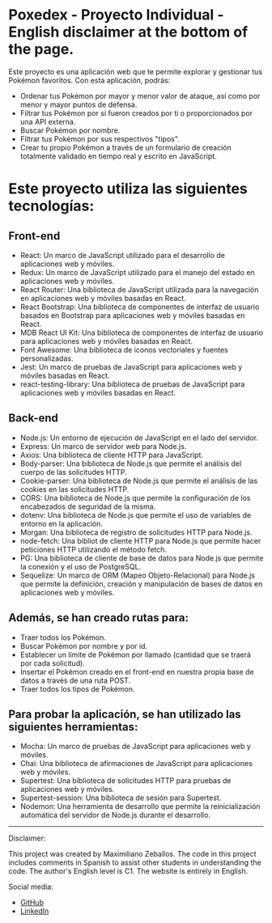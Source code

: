 
# Poxedex - Proyecto Individual - English disclaimer at the bottom of the page.

Este proyecto es una aplicación web que te permite explorar y gestionar tus Pokémon favoritos. Con esta aplicación, podrás:

- Ordenar tus Pokémon por mayor y menor valor de ataque, así como por menor y mayor puntos de defensa.
- Filtrar tus Pokémon por si fueron creados por ti o proporcionados por una API externa.
- Buscar Pokémon por nombre.
- Filtrar tus Pokémon por sus respectivos "tipos".
- Crear tu propio Pokémon a través de un formulario de creación totalmente validado en tiempo real y escrito en JavaScript.

# Este proyecto utiliza las siguientes tecnologías:

## Front-end

- React: Un marco de JavaScript utilizado para el desarrollo de aplicaciones web y móviles.
- Redux: Un marco de JavaScript utilizado para el manejo del estado en aplicaciones web y móviles.
- React Router: Una biblioteca de JavaScript utilizada para la navegación en aplicaciones web y móviles basadas en React.
- React Bootstrap: Una biblioteca de componentes de interfaz de usuario basados en Bootstrap para aplicaciones web y móviles basadas en React.
- MDB React UI Kit: Una biblioteca de componentes de interfaz de usuario para aplicaciones web y móviles basadas en React.
- Font Awesome: Una biblioteca de iconos vectoriales y fuentes personalizadas.
- Jest: Un marco de pruebas de JavaScript para aplicaciones web y móviles basadas en React.
- react-testing-library: Una biblioteca de pruebas de JavaScript para aplicaciones web y móviles basadas en React.

## Back-end

- Node.js: Un entorno de ejecución de JavaScript en el lado del servidor.
- Express: Un marco de servidor web para Node.js.
- Axios: Una biblioteca de cliente HTTP para JavaScript.
- Body-parser: Una biblioteca de Node.js que permite el análisis del cuerpo de las solicitudes HTTP.
- Cookie-parser: Una biblioteca de Node.js que permite el análisis de las cookies en las solicitudes HTTP.
- CORS: Una biblioteca de Node.js que permite la configuración de los encabezados de seguridad de la misma.
- dotenv: Una biblioteca de Node.js que permite el uso de variables de entorno en la aplicación.
- Morgan: Una biblioteca de registro de solicitudes HTTP para Node.js.
- node-fetch: Una bibliot de cliente HTTP para Node.js que permite hacer peticiones HTTP utilizando el método fetch.
- PG: Una biblioteca de cliente de base de datos para Node.js que permite la conexión y el uso de PostgreSQL.
- Sequelize: Un marco de ORM (Mapeo Objeto-Relacional) para Node.js que permite la definición, creación y manipulación de bases de datos en aplicaciones web y móviles.

## Además, se han creado rutas para:

- Traer todos los Pokémon.
- Buscar Pokémon por nombre y por id.
- Establecer un límite de Pokémon por llamado (cantidad que se traerá por cada solicitud).
- Insertar el Pokémon creado en el front-end en nuestra propia base de datos a través de una ruta POST.
- Traer todos los tipos de Pokémon.

## Para probar la aplicación, se han utilizado las siguientes herramientas:

- Mocha: Un marco de pruebas de JavaScript para aplicaciones web y móviles.
- Chai: Una biblioteca de afirmaciones de JavaScript para aplicaciones web y móviles.
- Supertest: Una biblioteca de solicitudes HTTP para pruebas de aplicaciones web y móviles.
- Supertest-session: Una biblioteca de sesión para Supertest.
- Nodemon: Una herramienta de desarrollo que permite la reinicialización automática del servidor de Node.js durante el desarrollo.

<hr />

<p>Disclaimer:</p>
<p>This project was created by Maximiliano Zeballos. The code in this project includes comments in Spanish to assist other students in understanding the code. The author's English level is C1. The website is entirely in English.</p>

<p>Social media:</p>
<ul>
  <li><a href="https://github.com/Andreh-Z">GitHub</a></li>
  <li><a href="https://www.linkedin.com/in/maxi-zeballos/">LinkedIn</a></li>
</ul>

